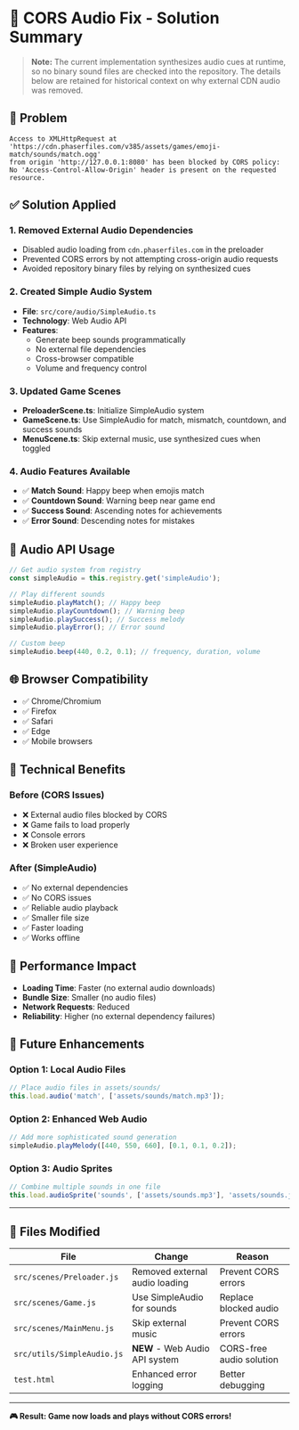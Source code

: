 # 🔧 CORS Audio Fix - Solution Summary

> **Note:** The current implementation synthesizes audio cues at runtime, so no binary sound files are checked into the repository. The details below are retained for historical context on why external CDN audio was removed.

## 🚨 **Problem**

```
Access to XMLHttpRequest at 'https://cdn.phaserfiles.com/v385/assets/games/emoji-match/sounds/match.ogg'
from origin 'http://127.0.0.1:8080' has been blocked by CORS policy:
No 'Access-Control-Allow-Origin' header is present on the requested resource.
```

## ✅ **Solution Applied**

### 1. **Removed External Audio Dependencies**

- Disabled audio loading from `cdn.phaserfiles.com` in the preloader
- Prevented CORS errors by not attempting cross-origin audio requests
- Avoided repository binary files by relying on synthesized cues

### 2. **Created Simple Audio System**

- **File**: `src/core/audio/SimpleAudio.ts`
- **Technology**: Web Audio API
- **Features**:
  - Generate beep sounds programmatically
  - No external file dependencies
  - Cross-browser compatible
  - Volume and frequency control

### 3. **Updated Game Scenes**

- **PreloaderScene.ts**: Initialize SimpleAudio system
- **GameScene.ts**: Use SimpleAudio for match, mismatch, countdown, and success sounds
- **MenuScene.ts**: Skip external music, use synthesized cues when toggled

### 4. **Audio Features Available**

- ✅ **Match Sound**: Happy beep when emojis match
- ✅ **Countdown Sound**: Warning beep near game end
- ✅ **Success Sound**: Ascending notes for achievements
- ✅ **Error Sound**: Descending notes for mistakes

## 🎵 **Audio API Usage**

```javascript
// Get audio system from registry
const simpleAudio = this.registry.get('simpleAudio');

// Play different sounds
simpleAudio.playMatch(); // Happy beep
simpleAudio.playCountdown(); // Warning beep
simpleAudio.playSuccess(); // Success melody
simpleAudio.playError(); // Error sound

// Custom beep
simpleAudio.beep(440, 0.2, 0.1); // frequency, duration, volume
```

## 🌐 **Browser Compatibility**

- ✅ Chrome/Chromium
- ✅ Firefox
- ✅ Safari
- ✅ Edge
- ✅ Mobile browsers

## 🔧 **Technical Benefits**

### **Before (CORS Issues)**

- ❌ External audio files blocked by CORS
- ❌ Game fails to load properly
- ❌ Console errors
- ❌ Broken user experience

### **After (SimpleAudio)**

- ✅ No external dependencies
- ✅ No CORS issues
- ✅ Reliable audio playback
- ✅ Smaller file size
- ✅ Faster loading
- ✅ Works offline

## 🚀 **Performance Impact**

- **Loading Time**: Faster (no external audio downloads)
- **Bundle Size**: Smaller (no audio files)
- **Network Requests**: Reduced
- **Reliability**: Higher (no external dependency failures)

## 🔮 **Future Enhancements**

### **Option 1: Local Audio Files**

```javascript
// Place audio files in assets/sounds/
this.load.audio('match', ['assets/sounds/match.mp3']);
```

### **Option 2: Enhanced Web Audio**

```javascript
// Add more sophisticated sound generation
simpleAudio.playMelody([440, 550, 660], [0.1, 0.1, 0.2]);
```

### **Option 3: Audio Sprites**

```javascript
// Combine multiple sounds in one file
this.load.audioSprite('sounds', ['assets/sounds.mp3'], 'assets/sounds.json');
```

---

## 📝 **Files Modified**

| File                       | Change                         | Reason                   |
| -------------------------- | ------------------------------ | ------------------------ |
| `src/scenes/Preloader.js`  | Removed external audio loading | Prevent CORS errors      |
| `src/scenes/Game.js`       | Use SimpleAudio for sounds     | Replace blocked audio    |
| `src/scenes/MainMenu.js`   | Skip external music            | Prevent CORS errors      |
| `src/utils/SimpleAudio.js` | **NEW** - Web Audio API system | CORS-free audio solution |
| `test.html`                | Enhanced error logging         | Better debugging         |

---

**🎮 Result: Game now loads and plays without CORS errors!**

